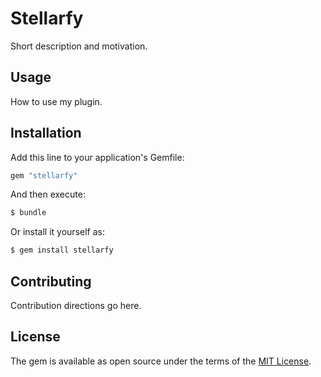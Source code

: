 # Stellarfy
Short description and motivation.

## Usage
How to use my plugin.

## Installation
Add this line to your application's Gemfile:

```ruby
gem "stellarfy"
```

And then execute:
```bash
$ bundle
```

Or install it yourself as:
```bash
$ gem install stellarfy
```

## Contributing
Contribution directions go here.

## License
The gem is available as open source under the terms of the [MIT License](https://opensource.org/licenses/MIT).
